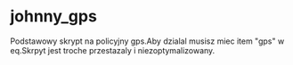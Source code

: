 # johnny_gps
Podstawowy skrypt na policyjny gps.Aby dzialal musisz miec item "gps" w eq.Skrpyt jest troche przestazaly i niezoptymalizowany.

